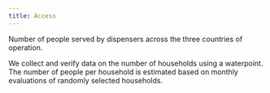 ```yaml
---
title: Access
---
```

Number of people served by dispensers across the three countries of operation. 

We collect and verify data on the number of households using a waterpoint. The number of people per household is estimated based on monthly evaluations of randomly selected households.